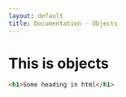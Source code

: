 ```yaml
---
layout: default
title: Documentation - Objects
---
```


# This is objects

```html
<h1>Some heading in html</h1>
```
